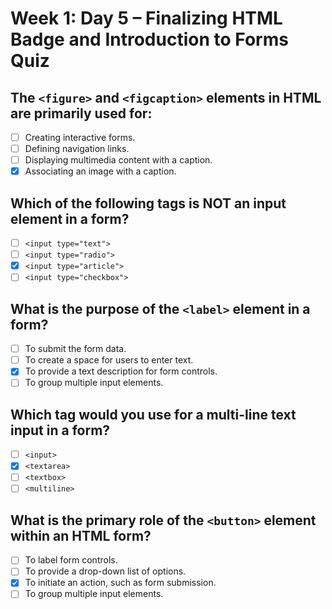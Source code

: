 # Week 1: Day 5 – Finalizing HTML Badge and Introduction to Forms Quiz

## The `<figure>` and `<figcaption>` elements in HTML are primarily used for:

- [ ] Creating interactive forms.
- [ ] Defining navigation links.
- [ ] Displaying multimedia content with a caption.
- [x] Associating an image with a caption.

## Which of the following tags is NOT an input element in a form?

- [ ] `<input type="text">`
- [ ] `<input type="radio">`
- [x] `<input type="article">`
- [ ] `<input type="checkbox">`

## What is the purpose of the `<label>` element in a form?

- [ ] To submit the form data.
- [ ] To create a space for users to enter text.
- [x] To provide a text description for form controls.
- [ ] To group multiple input elements.

## Which tag would you use for a multi-line text input in a form?

- [ ] `<input>`
- [x] `<textarea>`
- [ ] `<textbox>`
- [ ] `<multiline>`

## What is the primary role of the `<button>` element within an HTML form?

- [ ] To label form controls.
- [ ] To provide a drop-down list of options.
- [x] To initiate an action, such as form submission.
- [ ] To group multiple input elements.
